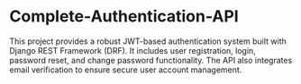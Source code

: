 # Complete-Authentication-API
This project provides a robust JWT-based authentication system built with Django REST Framework (DRF). It includes user registration, login, password reset, and change password functionality. The API also integrates email verification to ensure secure user account management.
